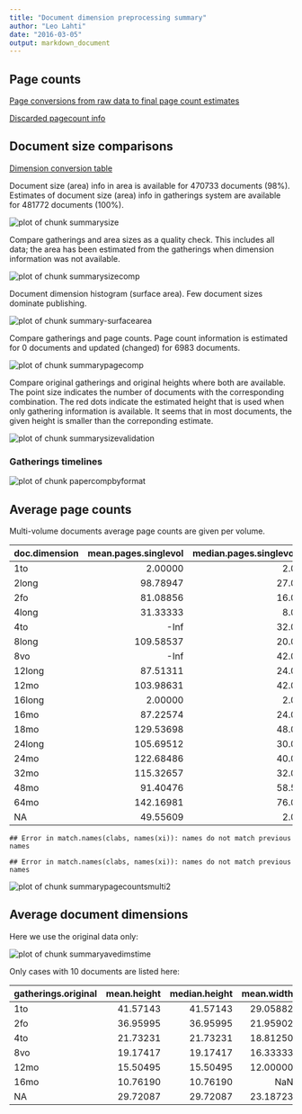 ```yaml
---
title: "Document dimension preprocessing summary"
author: "Leo Lahti"
date: "2016-03-05"
output: markdown_document
---
```



## Page counts

[Page conversions from raw data to final page count estimates](https://raw.githubusercontent.com/rOpenGov/estc/master/inst/examples/output.tables/pagecount_conversion_nontrivial.csv)

<!--[Page conversions from raw data to final page count estimates with volume info](https://raw.githubusercontent.com/rOpenGov/estc/master/inst/examples/output.tables/page_conversion_table_full.csv)-->

[Discarded pagecount info](https://raw.githubusercontent.com/rOpenGov/estc/master/inst/examples/output.tables/pagecount_discarded.csv)



## Document size comparisons

[Dimension conversion table](https://raw.githubusercontent.com/rOpenGov/estc/master/inst/examples/output.tables/conversions_physical_dimension.csv)

<!--[Discarded dimension info](https://raw.githubusercontent.com/rOpenGov/estc/master/inst/examples/output.tables/dimensions_discarded.csv)-->

Document size (area) info in area is available for 470733 documents (98%). Estimates of document size (area) info in gatherings system are available for 481772 documents (100%). 

![plot of chunk summarysize](figure/summarysize-1.png)


Compare gatherings and area sizes as a quality check. This includes all data; the area has been estimated from the gatherings when dimension information was not available.

![plot of chunk summarysizecomp](figure/summarysizecomp-1.png)

Document dimension histogram (surface area). Few document sizes dominate publishing.

![plot of chunk summary-surfacearea](figure/summary-surfacearea-1.png)


Compare gatherings and page counts. Page count information is estimated for 0 documents and updated (changed) for 6983 documents. 

![plot of chunk summarypagecomp](figure/summarypagecomp-1.png)

Compare original gatherings and original heights where both are available. The point size indicates the number of documents with the corresponding combination. The red dots indicate the estimated height that is used when only gathering information is available. It seems that in most documents, the given height is smaller than the correponding estimate.

![plot of chunk summarysizevalidation](figure/summarysizevalidation-1.png)

### Gatherings timelines

![plot of chunk papercompbyformat](figure/papercompbyformat-1.png)

## Average page counts 

Multi-volume documents average page counts are given per volume.


|doc.dimension | mean.pages.singlevol| median.pages.singlevol| n.singlevol| mean.pages.multivol| median.pages.multivol| n.multivol| mean.pages.issue| median.pages.issue| n.issue|
|:-------------|--------------------:|----------------------:|-----------:|-------------------:|---------------------:|----------:|----------------:|------------------:|-------:|
|1to           |              2.00000|                    2.0|       15913|                  NA|                    NA|         NA|               NA|                 NA|      NA|
|2long         |             98.78947|                   27.0|          38|                  NA|                    NA|         NA|         28.94737|                 24|      19|
|2fo           |             81.08856|                   16.0|       98939|           350.30849|              373.0000|       2995|         28.59967|                 26|   32216|
|4long         |             31.33333|                    8.0|          21|                 NaN|                    NA|          1|         13.14286|                  8|       7|
|4to           |                 -Inf|                   32.0|      101355|            43.26531|               24.0000|       4750|         26.25418|                 24|   35313|
|8long         |            109.58537|                   20.0|          41|            16.00000|               16.0000|          1|         18.37500|                 16|      16|
|8vo           |                 -Inf|                   42.0|      167822|           202.04245|              200.0000|      12304|         26.14393|                 24|   56418|
|12long        |             87.51311|                   24.0|         267|             6.00000|                6.0000|         11|         24.67647|                 24|     136|
|12mo          |            103.98631|                   42.0|       71047|            35.28818|               27.0000|       6497|         25.80403|                 24|   25937|
|16long        |              2.00000|                    2.0|           1|                  NA|                    NA|         NA|               NA|                 NA|      NA|
|16mo          |             87.22574|                   24.0|        2371|            88.17687|               79.0000|        111|         23.95657|                 24|     829|
|18mo          |            129.53698|                   48.0|        2029|           115.20468|              120.0000|        175|         27.27989|                 26|     736|
|24long        |            105.69512|                   30.0|          82|           371.00000|              371.0000|          4|         27.06250|                 24|      32|
|24mo          |            122.68486|                   40.0|        1871|           234.19355|              238.0000|         98|         27.06327|                 26|     648|
|32mo          |            115.32657|                   32.0|         746|           237.54082|              237.5408|         47|         23.49612|                 24|     258|
|48mo          |             91.40476|                   58.5|          23|                  NA|                    NA|         NA|         26.00000|                 18|       5|
|64mo          |            142.16981|                   76.0|         129|            31.00000|               31.0000|          1|         31.87500|                 34|      32|
|NA            |             49.55609|                    2.0|       17044|           156.30515|              150.6667|        383|         23.87697|                 24|    3048|



```
## Error in match.names(clabs, names(xi)): names do not match previous names
```

```
## Error in match.names(clabs, names(xi)): names do not match previous names
```

![plot of chunk summarypagecountsmulti2](figure/summarypagecountsmulti2-1.png)


## Average document dimensions 

Here we use the original data only:

![plot of chunk summaryavedimstime](figure/summaryavedimstime-1.png)


Only cases with 10 documents are listed here:


|gatherings.original | mean.height| median.height| mean.width| median.width|    n|
|:-------------------|-----------:|-------------:|----------:|------------:|----:|
|1to                 |    41.57143|      41.57143|   29.05882|     29.05882|   28|
|2fo                 |    36.95995|      36.95995|   21.95902|     21.95902|  774|
|4to                 |    21.73231|      21.73231|   18.81250|     18.81250|  523|
|8vo                 |    19.17417|      19.17417|   16.33333|     16.33333|  666|
|12mo                |    15.50495|      15.50495|   12.00000|     12.00000|  102|
|16mo                |    10.76190|      10.76190|        NaN|          NaN|   21|
|NA                  |    29.72087|      29.72087|   23.18723|     23.18723| 6045|

